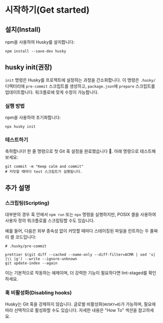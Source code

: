 # 시작하기(Get started)

## 설치(Install)

npm을 사용하여 Husky를 설치합니다:

```shell
npm install --save-dev husky
```

## husky init(권장)

`init` 명령은 Husky를 프로젝트에 설정하는 과정을 간소화합니다. 이 명령은 `.husky/` 디렉터리에 `pre-commit` 스크립트를 생성하고, `package.json`에 `prepare` 스크립트를 업데이트합니다. 워크플로에 맞게 수정이 가능합니다.

### 실행 방법

npm을 사용하여 초기화합니다:

```shell
npx husky init
```

### 테스트하기

축하합니다! 한 줄 명령으로 첫 Git 훅 설정을 완료했습니다 🎉. 아래 명령으로 테스트해 보세요:

```shell
git commit -m "Keep calm and commit"
# 커밋할 때마다 test 스크립트가 실행됩니다.
```

## 추가 설명

### 스크립팅(Scripting)

대부분의 경우 훅 안에서 `npm run` 또는 `npx` 명령을 실행하지만, POSIX 셸을 사용하여 사용자 정의 워크플로를 스크립팅할 수도 있습니다.

예를 들어, 다음은 외부 종속성 없이 커밋할 때마다 스테이징된 파일을 린트하는 두 줄짜리 셸 코드입니다:

```shell
# .husky/pre-commit

prettier $(git diff --cached --name-only --diff-filter=ACMR | sed 's| |\\ |g') --write --ignore-unknown
git update-index --again
```

이는 기본적으로 작동하는 예제이며, 더 강력한 기능이 필요하다면 lint-staged를 확인하세요.

### 훅 비활성화(Disabling hooks)

Husky는 Git 훅을 강제하지 않습니다. 글로벌 비활성화(`HUSKY=0`)가 가능하며, 필요에 따라 선택적으로 활성화할 수도 있습니다. 자세한 내용은 "How To" 섹션을 참고하세요.
